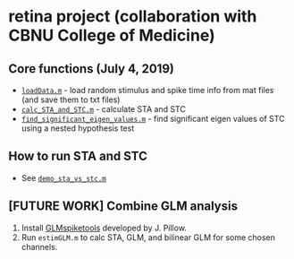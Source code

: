 # retina project (collaboration with CBNU College of Medicine)

## Core functions (July 4, 2019)
* [`loadData.m`](tools/loadData.m) - load random stimulus and spike time info from mat files (and save them to txt files)
* [`calc_STA_and_STC.m`](tools/calc_STA_and_STC.m) - calculate STA and STC
* [`find_significant_eigen_values.m`](tools/find_significant_eigen_values.m) - find significant eigen values of STC using a nested hypothesis test

## How to run STA and STC
* See [`demo_sta_vs_stc.m`](demo_sta_vs_stc.m)

## [FUTURE WORK] Combine GLM analysis
1. Install [GLMspiketools](https://github.com/ys7yoo/GLMspiketools) developed by J. Pillow.
2. Run `estimGLM.m` to calc STA, GLM, and bilinear GLM for some chosen channels.
